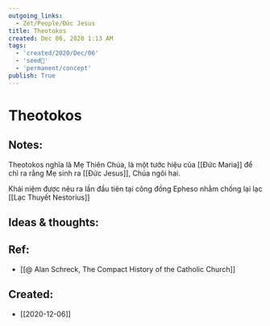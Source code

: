 ```yaml
---
outgoing_links:
  - Zet/People/Đức Jesus
title: Theotokos
created: Dec 06, 2020 1:13 AM
tags:
  - 'created/2020/Dec/06'
  - 'seed🥜'
  - 'permanent/concept'
publish: True
---
```

# Theotokos

## Notes:
Theotokos nghĩa là Mẹ Thiên Chúa, là một tước hiệu của [[Đức Maria]] để chỉ ra rằng Mẹ sinh ra [[Đức Jesus]], Chúa ngôi hai.

Khái niệm được nêu ra lần đầu tiên tại công đồng Epheso nhằm chống lại lạc  [[Lạc Thuyết Nestorius]]

## Ideas & thoughts:

## Ref:
- [[@ Alan Schreck, The Compact History of the Catholic Church]]
## Created:
- [[2020-12-06]]
